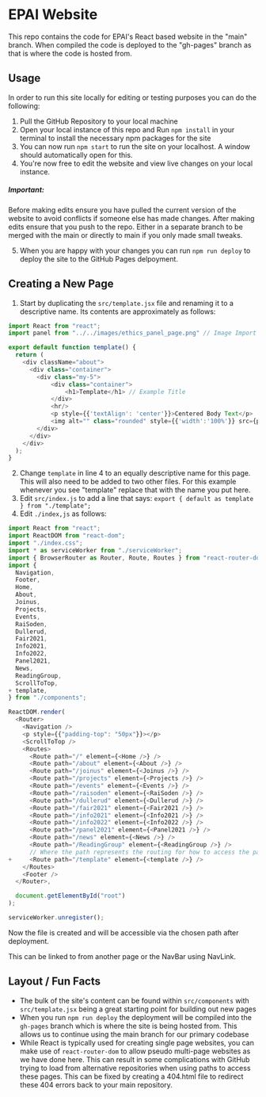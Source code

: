# EPAI Website
This repo contains the code for EPAI's React based website in the "main" branch.
When compiled the code is deployed to the "gh-pages" branch as that is where the code is hosted from.

## Usage
In order to run this site locally for editing or testing purposes you can do the following:

1. Pull the GitHub Repository to your local machine
2. Open your local instance of this repo and Run `npm install` in your terminal to install the necessary npm packages for the site
3. You can now run `npm start` to run the site on your localhost. A window should automatically open for this.
4. You're now free to edit the website and view live changes on your local instance. 
##### Important:
Before making edits ensure you have pulled the current version of the website to avoid conflicts if someone else has made changes.
After making edits ensure that you push to the repo. Either in a separate branch to be merged with the main or directly to main if you only made small tweaks.

5. When you are happy with your changes you can run `npm run deploy` to deploy the site to the GitHub Pages delpoyment.


## Creating a New Page
1. Start by duplicating the `src/template.jsx` file and renaming it to a descriptive name. Its contents are approximately as follows:
```javascript
import React from "react";
import panel from "../../images/ethics_panel_page.png" // Image Import

export default function template() {
  return (
    <div className="about">
      <div class="container">
        <div class="my-5">
            <div class="container">
                <h1>Template</h1> // Example Title
            </div>
            <hr/>
            <p style={{'textAlign': 'center'}}>Centered Body Text</p>
            <img alt="" class="rounded" style={{'width':'100%'}} src={panel}/> // Image Usage
        </div>
      </div>
    </div>
  );
}
```

2. Change `template` in line 4 to an equally descriptive name for this page. This will also need to be added to two other files. For this example whenever you see "template" replace that with the name you put here.
3. Edit `src/index.js` to add a line that says:
`export { default as template } from "./template";`
4. Edit `./index,js` as follows:

```javascript
import React from "react";
import ReactDOM from "react-dom";
import "./index.css";
import * as serviceWorker from "./serviceWorker";
import { BrowserRouter as Router, Route, Routes } from "react-router-dom";
import {
  Navigation,
  Footer,
  Home,
  About,
  Joinus,
  Projects,
  Events,
  RaiSoden,
  Dullerud,
  Fair2021,
  Info2021,
  Info2022,
  Panel2021,
  News,
  ReadingGroup,
  ScrollToTop,
+ template,
} from "./components";

ReactDOM.render(
  <Router>
    <Navigation />
    <p style={{"padding-top": "50px"}}></p>
    <ScrollToTop />
    <Routes>
      <Route path="/" element={<Home />} />
      <Route path="/about" element={<About />} />
      <Route path="/joinus" element={<Joinus />} />
      <Route path="/projects" element={<Projects />} />
      <Route path="/events" element={<Events />} />
      <Route path="/raisoden" element={<RaiSoden />} />
      <Route path="/dullerud" element={<Dullerud />} />
      <Route path="/fair2021" element={<Fair2021 />} />
      <Route path="/info2021" element={<Info2021 />} />
      <Route path="/info2022" element={<Info2022 />} />
      <Route path="/panel2021" element={<Panel2021 />} />
      <Route path="/news" element={<News />} />
      <Route path="/ReadingGroup" element={<ReadingGroup />} />
      // Where the path represents the routing for how to access the page.
+     <Route path="/template" element={<template />} />
    </Routes>
    <Footer />
  </Router>,

  document.getElementById("root")
);

serviceWorker.unregister();

```
Now the file is created and will be accessible via the chosen path after deployment.

This can be linked to from another page or the NavBar using NavLink.

## Layout / Fun Facts
- The bulk of the site's content can be found within `src/components` with `src/template.jsx` being a great starting point for building out new pages
- When you run `npm run deploy` the deployment will be compiled into the `gh-pages` branch which is where the site is being hosted from. This allows us to continue using the main branch for our primary codebase
- While React is typically used for creating single page websites, you can make use of `react-router-dom` to allow pseudo multi-page websites as we have done here. This can result in some complications with GitHub trying to load from alternative repositories when using paths to access these pages. This can be fixed by creating a 404.html file to redirect these 404 errors back to your main repository.